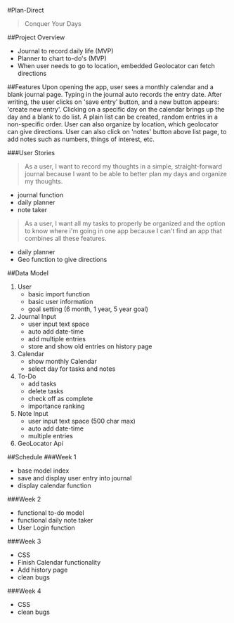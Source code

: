 #Plan-Direct
>Conquer Your Days

##Project Overview
- Journal to record daily life (MVP)
- Planner to chart to-do's (MVP)
- When user needs to go to location, embedded Geolocator can fetch directions

##Features
Upon opening the app, user sees a monthly calendar and a blank journal page. Typing in the journal auto records the entry date. After writing, the user clicks on 'save entry' button, and a new button appears: 'create new entry'.
Clicking on a specific day on the calendar brings up the day and a blank to do list. A plain list can be created, random entries in a non-specific order. User can also organize by location, which geolocator can give directions.
User can also click on 'notes' button above list page, to add notes such as numbers, things of interest, etc.

###User Stories
>As a user, I want to record my thoughts in a simple, straight-forward journal because I want to be able to better plan my days and organize my thoughts.
- journal function
- daily planner
- note taker

>As a user, I want all my tasks to properly be organized and the option to know where i'm going in one app because I can't find an app that combines all these features.
- daily planner
- Geo function to give directions

##Data Model
1. User
    - basic import function
    - basic user information
    - goal setting (6 month, 1 year, 5 year goal)
2. Journal Input
    - user input text space
    - auto add date-time
    - add multiple entries
    - store and show old entries on history page
3. Calendar
    - show monthly Calendar
    - select day for tasks and notes
4. To-Do
    - add tasks
    - delete tasks
    - check off as complete
    - importance ranking
5. Note Input
    - user input text space (500 char max)
    - auto add date-time
    - multiple entries
6. GeoLocator Api

##Schedule
###Week 1
- base model index
- save and display user entry into journal
- display calendar function

###Week 2
- functional to-do model
- functional daily note taker
- User Login function

###Week 3
- CSS
- Finish Calendar functionality
- Add history page
- clean bugs

###Week 4
- CSS
- clean bugs